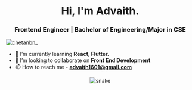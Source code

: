 <h1 align="center">Hi, I'm Advaith.</h1>

<h3 align="center"> Frontend Engineer | Bachelor of Engineering/Major in CSE </h3>

<p align="left"> <a href="https://twitter.com/advp007" target="blank"><img src="https://img.shields.io/twitter/follow/advp007?logo=twitter&style=for-the-badge" alt="chetanbn_" /></a> </p>


- 🌱 I’m currently learning **React, Flutter.**
- 👯 I’m looking to collaborate on **Front End Development**
- 📫 How to reach me - **advaith1601@gmail.com**

<p align="center">
  <img src="https://github.com/ishikkkkaaaa/ishikkkkaaaa/raw/output/github-contribution-grid-snake.svg" alt="snake"></center>
</p>

<!---
advp7/advp7 is a ✨ special ✨ repository because its `README.md` (this file) appears on your GitHub profile.
You can click the Preview link to take a look at your changes.
--->
